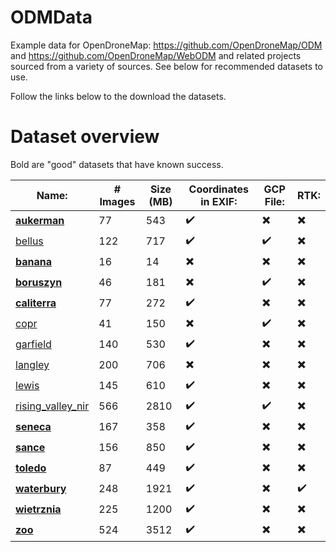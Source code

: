 ODMData
========

Example data for OpenDroneMap: https://github.com/OpenDroneMap/ODM and https://github.com/OpenDroneMap/WebODM and related projects sourced from a variety of sources. See below for recommended datasets to use. 

Follow the links below to the download the datasets.

Dataset overview
========
Bold are "good" datasets that have known success.

Name: | # Images | Size (MB) | Coordinates in EXIF: | GCP File: | RTK: 
------|----------|-----------|----------------------|---------------|-----
[**aukerman**](https://github.com/OpenDroneMap/odm_data_aukerman) | 77 | 543 | :heavy_check_mark: | :heavy_multiplication_x: | :heavy_multiplication_x: 
[bellus](https://github.com/OpenDroneMap/odm_data_bellus) | 122 | 717 | :heavy_check_mark: | :heavy_check_mark: | :heavy_multiplication_x:
[**banana**](https://github.com/pierotofy/dataset_banana) | 16 | 14 | :heavy_multiplication_x: | :heavy_multiplication_x: | :heavy_multiplication_x:
[**boruszyn**](https://github.com/merkato/odm_boruszyn_kap) | 46 | 181 | :heavy_multiplication_x: | :heavy_check_mark: | :heavy_multiplication_x:
[**caliterra**](https://github.com/OpenDroneMap/odm_data_caliterra) | 77 | 272 | :heavy_check_mark: | :heavy_multiplication_x: | :heavy_multiplication_x:
[copr](https://github.com/OpenDroneMap/odm_data_copr) | 41 | 150 | :heavy_multiplication_x: | :heavy_check_mark: | :heavy_multiplication_x:
[garfield](https://github.com/OpenDroneMap/odm_data_garfield_msp) | 140 | 530 | :heavy_check_mark: | :heavy_multiplication_x: | :heavy_multiplication_x:
[langley](https://github.com/OpenDroneMap/odm_data_langley) | 200 | 706 | :heavy_multiplication_x: | :heavy_multiplication_x: | :heavy_multiplication_x:
[lewis](https://github.com/OpenDroneMap/odm_data_lewis) | 145 | 610 | :heavy_check_mark: | :heavy_multiplication_x: | :heavy_multiplication_x:
[rising_valley_nir](https://github.com/OpenDroneMap/odm_data_rv_nir) | 566 | 2810 | :heavy_check_mark: | :heavy_check_mark: | :heavy_multiplication_x:
[**seneca**](https://github.com/OpenDroneMap/odm_data_seneca) | 167 | 358 | :heavy_check_mark: | :heavy_multiplication_x: | :heavy_multiplication_x:
[**sance**](https://github.com/merkato/odm_sance) | 156|850 | :heavy_check_mark: | :heavy_multiplication_x: | :heavy_multiplication_x:
[**toledo**](https://github.com/OpenDroneMap/odm_data_toledo) | 87 | 449 | :heavy_check_mark: | :heavy_multiplication_x: | :heavy_multiplication_x:
[**waterbury**](https://github.com/OpenDroneMap/odm_data_waterbury) | 248 | 1921 | :heavy_check_mark: | :heavy_multiplication_x: | :heavy_check_mark:
[**wietrznia**](https://github.com/merkato/odm_wietrznia) | 225 | 1200 | :heavy_check_mark: | :heavy_multiplication_x: | :heavy_multiplication_x:
[**zoo**](https://github.com/OpenDroneMap/odm_data_zoo) | 524 | 3512 | :heavy_check_mark: | :heavy_multiplication_x: | :heavy_multiplication_x:
